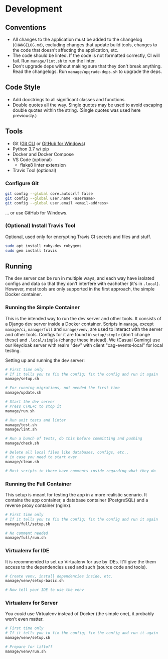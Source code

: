# Development

## Conventions

- All changes to the application must be added to the changelog (`CHANGELOG.md`), excluding changes that update build tools, changes to the code that doesn't affecting the application, etc.
- The code should be linted. If the code is not formatted correctly, CI will fail. Run `manage/lint.sh` to run the linter.
- Don't upgrade deps without making sure that they don't break anything. Read the changelogs. Run `manage/upgrade-deps.sh` to upgrade the deps.

## Code Style

- Add docstrings to all significant classes and functions.
- Double quotes all the way. Single quotes may be used to avoid escaping double quotes within the string. (Single quotes was used here previously.)

## Tools

- Git ([Git CLI](https://git-scm.com) or [GitHub for Windows](https://windows.github.com/))
- Python 3.7 w/ pip
- Docker and Docker Compose
- VS Code (optional)
  - flake8 linter extension
- Travis Tool (optional)

### Configure Git
```bash
git config --global core.autocrlf false
git config --global user.name <username>
git config --global user.email <email-address>
```

... or use GitHub for Windows.

### (Optional) Install Travis Tool
Optional, used only for encrypting Travis CI secrets and files and stuff.
```bash
sudo apt install ruby-dev rubygems
sudo gem install travis
```

## Running

The dev server can be run in multiple ways, and each way have isolated configs and data so that they don't interfere with eachother (it's in `.local`). However, most tools are only supported in the first approach, the simple Docker container.

### Running the Simple Container
This is the intended way to run the dev server and other tools. It consists of a Django dev server inside a Docker container. Scripts in `manage`, except `manage/ci`, `manage/full` and `manage/venv`, are used to interact with the server and other tools. Configs for it are found in `setup/simple` (don't change these) and `.local/simple` (change these instead). We (Casual Gaming) use our Keycloak server with realm "dev" with client "cag-events-local" for local testing.

Setting up and running the dev server:

```bash
# First time only
# If it tells you to fix the config; fix the config and run it again
manage/setup.sh

# For running migrations, not needed the first time
manage/update.sh

# Start the dev server
# Press CTRL+C to stop it
manage/run.sh

# Run unit tests and linter
manage/test.sh
manage/lint.sh

# Run a bunch of tests, do this before committing and pushing
manage/check.sh

# Delete all local files like databases, configs, etc.,
# in case you need to start over
manage/clean.sh

# Most scripts in there have comments inside regarding what they do
```

### Running the Full Container
This setup is meant for testing the app in a more realistic scenario.
It contains the app container, a database container (PostgreSQL) and a reverse proxy container (nginx).

```bash
# First time only
# If it tells you to fix the config; fix the config and run it again
manage/full/setup.sh

# No comment needed
manage/full/run.sh
```

### Virtualenv for IDE
It is recommended to set up Virtualenv for use by IDEs.
It'll give the them access to the dependencies used and such (source code and tools).

```bash
# Create venv, install dependencies inside, etc.
manage/venv/setup-basic.sh

# Now tell your IDE to use the venv
```

### Virtualenv for Server
You *could* use Virtualenv instead of Docker (the simple one), it probably won't even matter.

```bash
# First time only
# If it tells you to fix the config; fix the config and run it again
manage/venv/setup.sh

# Prepare for liftoff
manage/venv/run.sh
```
